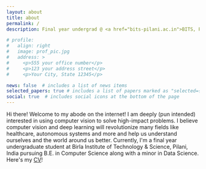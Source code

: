 ```yaml
---
layout: about
title: about
permalink: /
description: Final year undergrad @ <a href="bits-pilani.ac.in">BITS, Pilani</a>. Making machines understand us and our world better with machine learning.

# profile:
#   align: right
#   image: prof_pic.jpg
#   address: >
#     <p>555 your office number</p>
#     <p>123 your address street</p>
#     <p>Your City, State 12345</p>

news: false  # includes a list of news items
selected_papers: true # includes a list of papers marked as "selected={true}"
social: true  # includes social icons at the bottom of the page
---
```


<!-- Write your biography here. Tell the world about yourself. Link to your favorite [subreddit](http://reddit.com){:target="\_blank"}. You can put a picture in, too. The code is already in, just name your picture `prof_pic.jpg` and put it in the `img/` folder.

Put your address / P.O. box / other info right below your picture. You can also disable any these elements by editing `profile` property of the YAML header of your `_pages/about.md`. Edit `_bibliography/papers.bib` and Jekyll will render your [publications page](/al-folio/publications/) automatically.

Link to your social media connections, too. This theme is set up to use [Font Awesome icons](http://fortawesome.github.io/Font-Awesome/){:target="\_blank"} and [Academicons](https://jpswalsh.github.io/academicons/){:target="\_blank"}, like the ones below. Add your Facebook, Twitter, LinkedIn, Google Scholar, or just disable all of them. -->

Hi there! Welcome to my abode on the internet! I am deeply (pun intended) interested in using computer vision to solve high-impact problems. I believe computer vision and deep learning will revolutionize many fields like healthcare, autonomous systems and more and help us understand ourselves and the world around us better.
Currently, I'm a final year undergraduate student at Birla Institute of Technology & Science, Pilani, India pursuing B.E. in Computer Science along with a minor in Data Science. Here's my <a href="https://drive.google.com/file/d/1ZJsi5oCswFqjHhyyZD4Re3-5dieoeHSM/view?usp=sharing">CV</a>!